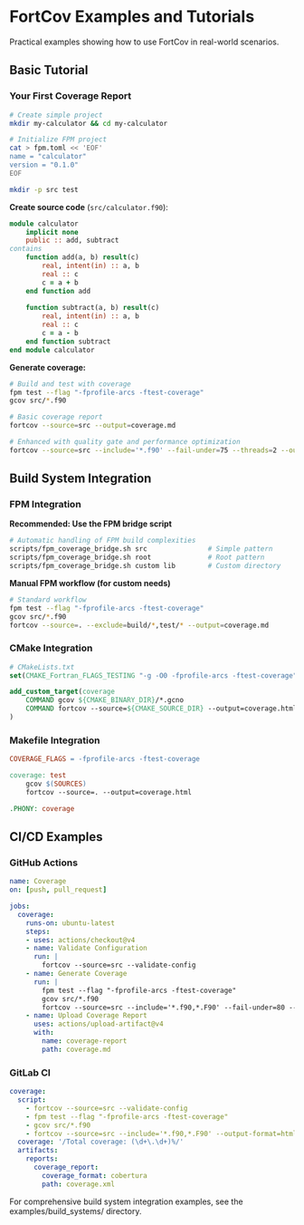 # FortCov Examples and Tutorials

Practical examples showing how to use FortCov in real-world scenarios.

## Basic Tutorial

### Your First Coverage Report

```bash
# Create simple project
mkdir my-calculator && cd my-calculator

# Initialize FPM project
cat > fpm.toml << 'EOF'
name = "calculator"
version = "0.1.0"
EOF

mkdir -p src test
```

**Create source code** (`src/calculator.f90`):

```fortran
module calculator
    implicit none
    public :: add, subtract
contains
    function add(a, b) result(c)
        real, intent(in) :: a, b
        real :: c
        c = a + b
    end function add
    
    function subtract(a, b) result(c)
        real, intent(in) :: a, b
        real :: c
        c = a - b
    end function subtract
end module calculator
```

**Generate coverage:**

```bash
# Build and test with coverage
fpm test --flag "-fprofile-arcs -ftest-coverage"
gcov src/*.f90

# Basic coverage report
fortcov --source=src --output=coverage.md

# Enhanced with quality gate and performance optimization
fortcov --source=src --include='*.f90' --fail-under=75 --threads=2 --output=coverage.md
```

## Build System Integration

### FPM Integration

**Recommended: Use the FPM bridge script**

```bash
# Automatic handling of FPM build complexities
scripts/fpm_coverage_bridge.sh src               # Simple pattern
scripts/fpm_coverage_bridge.sh root              # Root pattern  
scripts/fpm_coverage_bridge.sh custom lib        # Custom directory
```

**Manual FPM workflow (for custom needs)**

```bash
# Standard workflow
fpm test --flag "-fprofile-arcs -ftest-coverage"
gcov src/*.f90
fortcov --source=. --exclude=build/*,test/* --output=coverage.md
```

### CMake Integration

```cmake
# CMakeLists.txt
set(CMAKE_Fortran_FLAGS_TESTING "-g -O0 -fprofile-arcs -ftest-coverage")

add_custom_target(coverage
    COMMAND gcov ${CMAKE_BINARY_DIR}/*.gcno
    COMMAND fortcov --source=${CMAKE_SOURCE_DIR} --output=coverage.html
)
```

### Makefile Integration

```makefile
COVERAGE_FLAGS = -fprofile-arcs -ftest-coverage

coverage: test
	gcov $(SOURCES)
	fortcov --source=. --output=coverage.html

.PHONY: coverage
```

## CI/CD Examples

### GitHub Actions

```yaml
name: Coverage
on: [push, pull_request]

jobs:
  coverage:
    runs-on: ubuntu-latest
    steps:
    - uses: actions/checkout@v4
    - name: Validate Configuration
      run: |
        fortcov --source=src --validate-config
    - name: Generate Coverage
      run: |
        fpm test --flag "-fprofile-arcs -ftest-coverage"
        gcov src/*.f90
        fortcov --source=src --include='*.f90,*.F90' --fail-under=80 --threads=2 --quiet --output=coverage.md
    - name: Upload Coverage Report
      uses: actions/upload-artifact@v4
      with:
        name: coverage-report
        path: coverage.md
```

### GitLab CI

```yaml
coverage:
  script:
    - fortcov --source=src --validate-config
    - fpm test --flag "-fprofile-arcs -ftest-coverage"
    - gcov src/*.f90
    - fortcov --source=src --include='*.f90,*.F90' --output-format=html --output=coverage.html --threads=2
  coverage: '/Total coverage: (\d+\.\d+)%/'
  artifacts:
    reports:
      coverage_report:
        coverage_format: cobertura
        path: coverage.xml
```

For comprehensive build system integration examples, see the examples/build_systems/ directory.